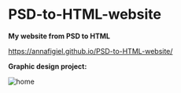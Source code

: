 # PSD-to-HTML-website

**My website from PSD to HTML**

https://annafigiel.github.io/PSD-to-HTML-website/

**Graphic design project:** 

![home](https://cloud.githubusercontent.com/assets/21179775/25669510/047dee2e-302a-11e7-959e-2bd47c4167f0.png)
